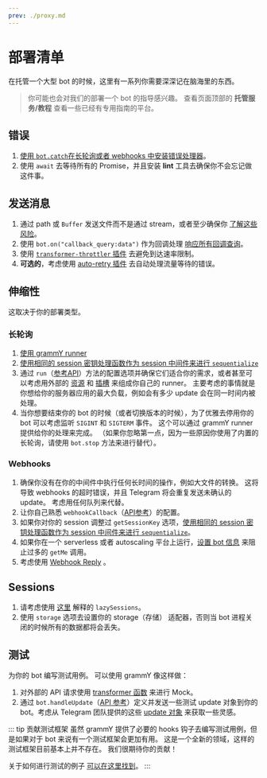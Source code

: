```yaml
---
prev: ./proxy.md
---
```


# 部署清单

在托管一个大型 bot 的时候，这里有一系列你需要深深记在脑海里的东西。

> 你可能也会对我们的部署一个 bot 的指导感兴趣。
> 查看页面顶部的 **托管服务/教程** 查看一些已经有专用指南的平台。

## 错误

1. [使用 `bot.catch`在长轮询或者 webhooks 中安装错误处理器](../guide/errors.md)。
2. 使用 `await` 去等待所有的 Promise，并且安装 **lint** 工具去确保你不会忘记做这件事。

## 发送消息

1. 通过 path 或 `Buffer` 发送文件而不是通过 stream，或者至少确保你 [了解这些风险](./transformers.md#transformer-函数的使用用例)。
2. 使用 `bot.on("callback_query:data")` 作为回调处理 [响应所有回调查询](../plugins/keyboard.md#响应点击)。
3. 使用 [`transformer-throttler` 插件](../plugins/transformer-throttler.md) 去避免到达速率限制。
4. **可选的**，考虑使用 [auto-retry 插件](../plugins/auto-retry.md) 去自动处理流量等待的错误。

## 伸缩性

这取决于你的部署类型。

### 长轮询

1. [使用 grammY runner](../plugins/runner.md)
2. [使用相同的 session 密钥处理函数作为 session 中间件来进行 `sequentialize`](./scaling.md#并发是困难的)
3. 通过 `run`（[参考API](https://deno.land/x/grammy_runner/mod.ts?s=run)）方法的配置选项并确保它们适合你的需求，或者甚至可以考虑用外部的 [资源](https://deno.land/x/grammy_runner/mod.ts?s=UpdateSource) 和 [插槽](https://deno.land/x/grammy_runner/mod.ts?s=UpdateSink) 来组成你自己的 runner。
   主要考虑的事情就是你想给你的服务器应用的最大负载，例如会有多少 update 会在同一时间内被处理。
4. 当你想要结束你的 bot 的时候（或者切换版本的时候），为了优雅去停用你的 bot 可以考虑监听 `SIGINT` 和 `SIGTERM` 事件。
   这个可以通过 grammY runner 提供给你的处理来完成。
   （如果你忽略第一点，因为一些原因你使用了内置的长轮询，请使用 `bot.stop` 方法来进行替代）。

### Webhooks

1. 确保你没有在你的中间件中执行任何长时间的操作，例如大文件的转换。
   这将导致 webhooks 的超时错误，并且 Telegram 将会重复发送未确认的 update。
   考虑用任何队列来代替。
2. 让你自己熟悉 `webhookCallback`（[API参考](https://deno.land/x/grammy/mod.ts?s=webhookCallback)）的配置。
3. 如果你对你的 session 调整过 `getSessionKey` 选项，[使用相同的 session 密钥处理函数作为 session 中间件来进行 `sequentialize`](./scaling.md#并发是困难的)。
4. 如果你在一个 serverless 或者 autoscaling 平台上运行，[设置 bot 信息](https://deno.land/x/grammy/mod.ts?s=BotConfig) 来阻止过多的 `getMe` 调用。
5. 考虑使用 [Webhook Reply](../guide/deployment-types.md#webhook-reply) 。

## Sessions

1. 请考虑使用 [这里](../plugins/session.md#懒会话) 解释的 `lazySessions`。
2. 使用 `storage` 选项去设置你的 storage（存储） 适配器，否则当 bot 进程关闭的时候所有的数据都将会丢失。

## 测试

为你的 bot 编写测试用例。
可以使用 grammY 像这样做：

1. 对外部的 API 请求使用 [transformer 函数](./transformers.md) 来进行 Mock。
2. 通过 `bot.handleUpdate`（[API 参考](https://deno.land/x/grammy/mod.ts?s=Bot#method_handleUpdate_0)）定义并发送一些测试 update 对象到你的 bot。考虑从 Telegram 团队提供的这些 [update 对象](https://core.telegram.org/bots/webhooks#testing-your-bot-with-updates) 来获取一些灵感。

::: tip 贡献测试框架
虽然 grammY 提供了必要的 hooks 钩子去编写测试用例，但是如果对于 bot 来说有一个测试框架会更加有用。
这是一个全新的领域，这样的测试框架目前基本上并不存在。
我们很期待你的贡献！

关于如何进行测试的例子 [可以在这里找到](https://github.com/PavelPolyakov/grammy-with-tests)。
:::
